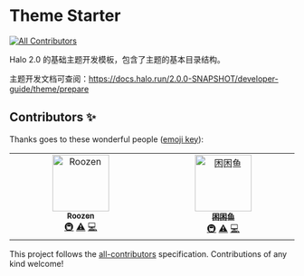 # Theme Starter
<!-- ALL-CONTRIBUTORS-BADGE:START - Do not remove or modify this section -->
[![All Contributors](https://img.shields.io/badge/all_contributors-2-orange.svg?style=flat-square)](#contributors-)
<!-- ALL-CONTRIBUTORS-BADGE:END -->

Halo 2.0 的基础主题开发模板，包含了主题的基本目录结构。

主题开发文档可查阅：<https://docs.halo.run/2.0.0-SNAPSHOT/developer-guide/theme/prepare>

## Contributors ✨

Thanks goes to these wonderful people ([emoji key](https://allcontributors.org/docs/en/emoji-key)):

<!-- ALL-CONTRIBUTORS-LIST:START - Do not remove or modify this section -->
<!-- prettier-ignore-start -->
<!-- markdownlint-disable -->
<table>
  <tbody>
    <tr>
      <td align="center" valign="top" width="14.28%"><a href="http://roozen.top"><img src="https://usercontent.githubfast.com/avatars/u/93673944?v=4?s=100" width="100px;" alt="Roozen"/><br /><sub><b>Roozen</b></sub></a><br /><a href="#infra-Roozenlz" title="Infrastructure (Hosting, Build-Tools, etc)">🚇</a> <a href="https://githubfast.com/Roozenlz/halo-theme-aurora/commits?author=Roozenlz" title="Tests">⚠️</a> <a href="https://githubfast.com/Roozenlz/halo-theme-aurora/commits?author=Roozenlz" title="Code">💻</a></td>
      <td align="center" valign="top" width="14.28%"><a href="https://githubfast.com/chengzhongxue"><img src="https://usercontent.githubfast.com/avatars/u/89380218?v=4?s=100" width="100px;" alt="困困鱼"/><br /><sub><b>困困鱼</b></sub></a><br /><a href="#infra-chengzhongxue" title="Infrastructure (Hosting, Build-Tools, etc)">🚇</a> <a href="https://githubfast.com/Roozenlz/halo-theme-aurora/commits?author=chengzhongxue" title="Tests">⚠️</a> <a href="https://githubfast.com/Roozenlz/halo-theme-aurora/commits?author=chengzhongxue" title="Code">💻</a></td>
    </tr>
  </tbody>
</table>

<!-- markdownlint-restore -->
<!-- prettier-ignore-end -->

<!-- ALL-CONTRIBUTORS-LIST:END -->

This project follows the [all-contributors](https://githubfast.com/all-contributors/all-contributors) specification. Contributions of any kind welcome!
